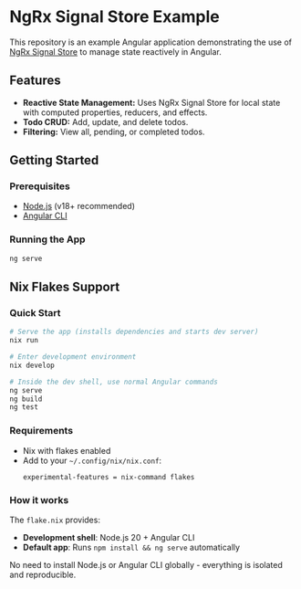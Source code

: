 # NgRx Signal Store Example

This repository is an example Angular application demonstrating the use of [NgRx Signal Store](https://ngrx.io/guide/signal-store) to manage state reactively in Angular.

## Features

- **Reactive State Management:** Uses NgRx Signal Store for local state with computed properties, reducers, and effects.
- **Todo CRUD:** Add, update, and delete todos.
- **Filtering:** View all, pending, or completed todos.

## Getting Started

### Prerequisites

- [Node.js](https://nodejs.org/) (v18+ recommended)
- [Angular CLI](https://angular.io/cli)

### Running the App

```bash
ng serve
```

## Nix Flakes Support

### Quick Start

```bash
# Serve the app (installs dependencies and starts dev server)
nix run

# Enter development environment
nix develop

# Inside the dev shell, use normal Angular commands
ng serve
ng build
ng test
```

### Requirements

- Nix with flakes enabled
- Add to your `~/.config/nix/nix.conf`:
  ```
  experimental-features = nix-command flakes
  ```

### How it works

The `flake.nix` provides:

- **Development shell**: Node.js 20 + Angular CLI
- **Default app**: Runs `npm install && ng serve` automatically

No need to install Node.js or Angular CLI globally - everything is isolated and reproducible.
